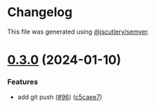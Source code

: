 # Changelog

This file was generated using [@jscutlery/semver](https://github.com/jscutlery/semver).

# [0.3.0](https://github.com/devdigital/utilz/compare/@utilz/config-prettier-0.2.0...@utilz/config-prettier-0.3.0) (2024-01-10)


### Features

* add git push ([#96](https://github.com/devdigital/utilz/issues/96)) ([c5caee7](https://github.com/devdigital/utilz/commit/c5caee75752a5dd2abe7e3419c19c28ddc24cb9c))
